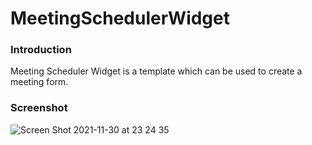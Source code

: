 # MeetingSchedulerWidget

<h3>Introduction</h3>
Meeting Scheduler Widget is a template which can be used to create a meeting form.
  
<h3>Screenshot</h3>

![Screen Shot 2021-11-30 at 23 24 35](https://user-images.githubusercontent.com/26448060/144102092-5ff31f6a-ec29-4a57-a202-757f3699d47e.png)
